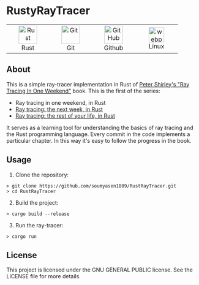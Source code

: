 # RustyRayTracer

<!-- See: https://github.com/KPMGE/KPMGE/blob/main/README.md -->
<table align="center">
  <tr>
    <td align="center" width="96">
      <a href="#rust">
        <img src="https://cdn.jsdelivr.net/gh/devicons/devicon@latest/icons/rust/rust-original.svg" width="48" height="48"
          alt="Rust" />
      </a>
      <br>Rust
    <td align="center" width="96">
      <a href="#git">
        <img src="https://upload.wikimedia.org/wikipedia/commons/thumb/3/3f/Git_icon.svg/1200px-Git_icon.svg.png"
          width="48" height="48" alt="Git" />
      </a>
      <br>Git
    </td>
    <td align="center" width="96">
      <img src="https://user-images.githubusercontent.com/25181517/192108374-8da61ba1-99ec-41d7-80b8-fb2f7c0a4948.png"
        width="48" height="48" alt="GitHub" />
      <br>Github
    </td>
    <td align="center" width="96">
      <a href="#" target="_blank"> <img
          src="https://cdn.jsdelivr.net/gh/devicons/devicon/icons/linux/linux-original.svg" alt="webpack" width="40"
          height="40" /> </a>
      <br>Linux
    </td>
  </tr>
</table>

## About
This is a simple ray-tracer implementation in Rust of [Peter Shirley's "Ray Tracing In One Weekend"](https://raytracing.github.io/books/RayTracingInOneWeekend.html) book. This is the first of the series:

- Ray tracing in one weekend, in Rust
- [Ray tracing: the next week, in Rust](https://raytracing.github.io/books/RayTracingTheNextWeek.html)
- [Ray tracing: the rest of your life, in Rust](https://raytracing.github.io/books/RayTracingTheRestOfYourLife.html)

It serves as a learning tool for understanding the basics of ray tracing and the Rust programming language.
Every commit in the code implements a particular chapter. In this way it's easy to follow the progress in the book.

## Usage
1. Clone the repository:
```
> git clone https://github.com/soumyasen1809/RustRayTracer.git
> cd RustRayTracer
```

2. Build the project:
```
> cargo build --release
```

3. Run the ray-tracer:
```
> cargo run
```

## License
This project is licensed under the GNU GENERAL PUBLIC license. See the LICENSE file for more details.
